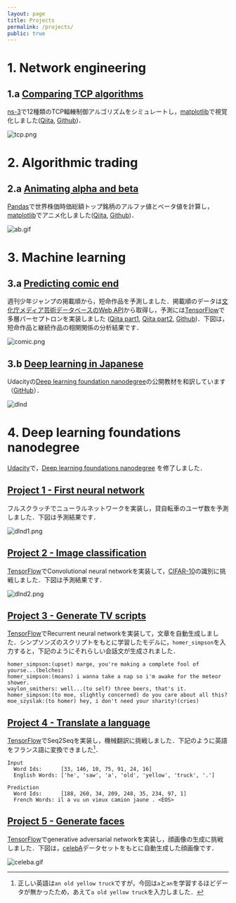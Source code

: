```yaml
---
layout: page
title: Projects
permalink: /projects/
public: true
---
```


# 1. Network engineering

## 1.a [Comparing TCP algorithms](https://haltaro.github.io/comparing-tcp-algorithms) 

[ns-3](https://www.nsnam.org/)で12種類のTCP輻輳制御アルゴリズムをシミュレートし，[matplotlib](https://matplotlib.org/)で視覚化しました([Qiita](http://qiita.com/haltaro/items/d479538345357f08c595), [Github](https://github.com/haltaro/comparing-tcp-algorithms))．


![tcp.png]({{site.baseurl}}/images/comparing-tcp-algorithms.png)

# 2. Algorithmic trading

## 2.a [Animating alpha and beta](https://haltaro.github.io/animating-alpha-and-beta) 

[Pandas](http://pandas.pydata.org/)で世界株価時価総額トップ銘柄のアルファ値とベータ値を計算し，[matplotlib](https://matplotlib.org/)でアニメ化しました([Qiita](http://qiita.com/haltaro/items/e3e29264079f6b90d6df), [Github](https://github.com/haltaro/animating-alpha-and-beta))．


![ab.gif]({{site.baseurl}}/images/animating-alpha-and-beta.gif)

# 3. Machine learning

## 3.a [Predicting comic end](https://haltaro.github.io/predicting-comic-end) 

週刊少年ジャンプの掲載順から，短命作品を予測しました．掲載順のデータは[文化庁メディア芸術データベースのWeb API](https://mediaarts-db.bunka.go.jp/webapi_proto_documents.pdf)から取得し，予測には[TensorFlow](https://www.tensorflow.org/)で多層パーセプトロンを実装しました ([Qiita part1](http://qiita.com/haltaro/items/c54fa1855767f1a1abd5), [Qiita part2](http://qiita.com/haltaro/items/62d49875ed658ac8a93f), [Github](https://github.com/haltaro/predicting-comic-end))．下図は，短命作品と継続作品の相関関係の分析結果です．

![comic.png]({{site.baseurl}}/images/predicting-comic-end.png)

## 3.b [Deep learning in Japanese](https://haltaro.github.io/deep-learning-in-japanese)

Udacityの[Deep learning foundation nanodegree](https://www.udacity.com/course/deep-learning-nanodegree-foundation--nd101)の公開教材を和訳しています（[GitHub](https://github.com/haltaro/deep-learning-in-japanese)）．

![dlnd]({{site.baseurl}}/images/dlnd.png)

# 4. Deep learning foundations nanodegree

[Udacity](https://www.udacity.com/)で，[Deep learning foundations nanodegree](https://www.udacity.com/course/deep-learning-nanodegree-foundation--nd101) を修了しました．

## [Project 1 - First neural network](https://github.com/haltaro/udacity-deep-learning-project1/blob/master/DLND%20Your%20first%20neural%20network.ipynb)

フルスクラッチでニューラルネットワークを実装し，貸自転車のユーザ数を予測しました．下図は予測結果です．

![dlnd1.png]({{site.baseurl}}/images/dlnd1.png)

## [Project 2 - Image classification](https://github.com/haltaro/udacity-deep-learning-project2/blob/master/dlnd_image_classification.ipynb)

[TensorFlow](https://www.tensorflow.org/)でConvolutional neural networkを実装して，[CIFAR-10](https://www.cs.toronto.edu/~kriz/cifar.html)の識別に挑戦しました．下図は予測結果です．

![dlnd2.png]({{site.baseurl}}/images/dlnd2.png)

## [Project 3 - Generate TV scripts](https://github.com/haltaro/udacity-deep-learning-project3/blob/master/dlnd_tv_script_generation.ipynb)

[TensorFlow](https://www.tensorflow.org/)でRecurrent neural networkを実装して，文章を自動生成しました．シンプソンズのスクリプトをもとに学習したモデルに，`homer_simpson`を入力すると，下記のようにそれらしい会話文が生成されました．

```
homer_simpson:(upset) marge, you're making a complete fool of yourse...(belches)
homer_simpson:(moans) i wanna take a nap so i'm awake for the meteor shower.
waylon_smithers: well...(to self) three beers, that's it.
homer_simpson:(to moe, slightly concerned) do you care about all this?
moe_szyslak:(to homer) hey, i don't need your sharity!(cries)
```

## [Project 4 - Translate a language](https://github.com/haltaro/udacity-deep-learning-project4/blob/master/dlnd_language_translation.ipynb)

[TensorFlow](https://www.tensorflow.org/)でSeq2Seqを実装し，機械翻訳に挑戦しました．下記のように英語をフランス語に変換できました[^1]．

```
Input
  Word Ids:      [33, 146, 10, 75, 91, 24, 16]
  English Words: ['he', 'saw', 'a', 'old', 'yellow', 'truck', '.']

Prediction
  Word Ids:      [188, 260, 34, 209, 248, 35, 234, 97, 1]
  French Words: il a vu un vieux camion jaune . <EOS>
```

[^1]: 正しい英語は`an old yellow truck`ですが，今回は`a`と`an`を学習するほどデータが無かったため，あえて`a old yellow truck`を入力しました．

## [Project 5 - Generate faces](https://github.com/haltaro/udacity-deep-learning-project5/blob/master/dlnd_face_generation.ipynb)

[TensorFlow](https://www.tensorflow.org/)でgenerative adversarial networkを実装し，顔画像の生成に挑戦しました．下図は，[celebA](http://mmlab.ie.cuhk.edu.hk/projects/CelebA.html)データセットをもとに自動生成した顔画像です．

![celeba.gif]({{site.baseurl}}/images/celeba.gif)


